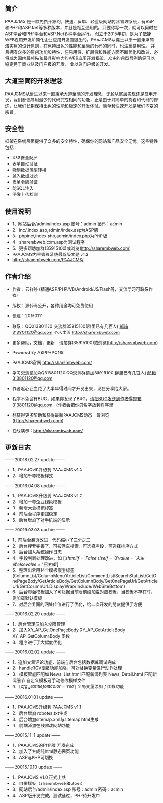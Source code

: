﻿## 简介

PAAJCMS 是一款免费开源的，快速、简单、轻量级网站内容管理系统，有ASP和PHP和ASP.Net等多种版本，并且是相互通用的。只要你写一次，就可以同时在ASP平台和PHP平台和ASP.Net多种平台运行。 创立于2015年初，是为了敏捷WEB应用开发和简化企业应用开发而诞生的。PAAJCMS从诞生以来一直秉承简洁实用的设计原则，在保持出色的性能和至简的代码的同时，也注重易用性。 并且拥有众多的原创功能和特性，在易用性、扩展性和性能方面不断优化和改进，必将成为国内最领先和最具影响力的WEB应用开发框架，众多的典型案例确保可以稳定用于商业以及门户级的开发。
业以及门户级的开发。


## 大道至简的开发理念

PAAJCMS从诞生以来一直秉承大道至简的开发理念，无论从底层实现还是应用开发，我们都倡导用最少的代码完成相同的功能，正是由于对简单的执着和代码的修炼，让我们长期保持出色的性能和极速的开发体验。简单和快速开发是我们不变的宗旨。

## 安全性

框架在系统层面提供了众多的安全特性，确保你的网站和产品安全无忧。这些特性包括：

*  XSS安全防护
*  表单自动验证
*  强制数据类型转换
*  输入数据过滤
*  表单令牌验证
*  防SQL注入
*  图像上传检测

## 使用说明
 
*  1、网站后台/admin/index.asp 账号：admin 密码：admin
*  2、inc/,index.asp,admin/index.asp为ASP版
*  3、phpinc/,index.php,admin/index.php为PHP版
*  4、sharembweb.com.asp为测试程序
*  5、更多帮助加群(35915100)或浏览(http://sharembweb.com)
*  PAAJCMS内容管理系统最新版本是 v1.2
*  http://sharembweb.com/PAAJCMS/

## 作者介绍

*  作者：云祥孙 (精通ASP/PHP/VB/Android/JS/Flash等，交流学习可联系作者)
*  版权：源代码公开，各种用途均可免费使用
*  创建：20160111 
*  联系：QQ313801120  交流群35915100(群里已有几百人)    邮箱313801120@qq.com   个人主页 http://sharembweb.com
*  更多帮助，文档，更新　请加群(35915100)或浏览(http://sharembweb.com)
*  Powered By ASPPHPCNS

*  PAAJCMS官网 http://sharembweb.com/
*  学习交流请加QQ313801120 QQ交流群请加35915100(群里已有几百人)  邮箱313801120@qq.com
*  作者呕心沥血花了大半年得时间才开发出来，现在分享给大家。
*  程序不免会有BUG，如果你发现了BUG，请把BUG发送到作者得邮箱313801120@qq.com （作者会把你的名字放到程序里）
*  想获得更多帮助和获得最新PAAJCMS动态　请浏览(http://sharembweb.com)
*  在线演示：http://sharembweb.com/

## 更新日志

—— 20018.02.27 update ——
*  1、PAAJCMS升级到 PAAJCMS v1.3
*  2、增加千套模板样式

—— 20016.04.08 update ——
*  1、PAAJCMS升级到 PAAJCMS v1.2
*  2、增加一套企业绿色模板
*  3、新增大量模板标签
*  4、前后台程序更加稳定
*  5、后台增加了对手机端的显示

—— 20016.03.03 update ——
*  1、前后台翻页改进，代码缩小了三分之二
*  2、后台搜索完善了，可按回车搜索，可选择字段，可选择排序方式
*  3、后台加入系统操作日志
*  4、字段判断处理改进，如 [$ishtml if='False' elseif='0' value='未生成' elsevalue='已生成'$]
*  5、整理出常用14个模板嵌套标签(ColumnList/ColumnMenu/ArticleList/CommentList/SearchStatList/GetOnePageBody/GetArticleBody/GetColumnBody/GetOnePageUrl/GetArticleUrl/GetColumnUrl/DisplayWrap/Include/WebSiteBottom)
*  6、后台界面模板加入了可根据当前表前缀加载对应模板，当模板不存在时，则加载默认模板
*  7、对后台里面的网址传值进行了优化，给二次开发的朋友提供了方便

—— 20016.02.29 update ——
*  1、后台管理员加入权限管理
*  2、加入XY_AP_GetOnePageBody  XY_AP_GetArticleBody XY_AP_GetColumnBody 函数
*  3、程序进行了大幅度优化

—— 20016.02.02 update ——
*  1、追加文章评论功能，前端与后台包括数据库调试完成
*  2、handleRGV函数功能加强，可对替换变量进行动作处理
*  3、模板智能匹配如 News_List.html 匹配新闻列表 News_Detail.html 匹配新闻细节 自定义模板可手动修改模样文件
*  4、[$cfg_webtitle fontcolor='red'$] 全局变量添加了函数功能

—— 20016.01.01 update ——
*  1、PAAJCMS升级到 PAAJCMS v1.1
*  2、后台增加 robotes.txt生成
*  3、后台增加sitemap.xml与sitemap.html生成 
*  4、前端添加在线修改网站功能

—— 20015.11.11 update ——
*  1、PAAJCMS的PHP版 开发完成
*  2、加入了生成纯html静态网页功能
*  3、ASP与PHP可切换

—— 20015.10.10 update ——
*  1、PAAJCMS v1.0 正式上线
*  2、自带模板（sharembweb和ufoer）
*  3、网站后台/admin/index.asp 账号：admin 密码：admin
*  4、ASP版开发完成，测试通过，PHP待开发中